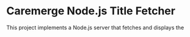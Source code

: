 # Caremerge Node.js Title Fetcher

This project implements a Node.js server that fetches and displays the <title> tags of given websites using three different asynchronous control flow strategies:

1. callback-server.js — using plain callbacks  
2. async-server.js — using async.js  
3. promise-server.js — using Promises with axios

The server responds to a single route:

GET /I/want/title?address=...

It accepts one or more address query parameters, fetches each URL, extracts the <title> tag from each page, and returns an HTML response. If a site is invalid or unreachable, it shows "NO RESPONSE" instead of the title. Any other route returns a 404.

Example request:

http://localhost:3000/I/want/title?address=google.com&address=yahoo.com&address=asdasdasd

Example response:

<html>
  <head></head>
  <body>
    <h1>Following are the titles of given websites:</h1>
    <ul>
      <li>google.com - "Google"</li>
      <li>yahoo.com - "Yahoo | Mail, Weather, Search, Politics, News, Finance, Sports & Videos"</li>
      <li>asdasdasd - "NO RESPONSE"</li>
    </ul>
  </body>
</html>

To run the project:

1. Make sure Node.js is installed.  
2. Install required dependencies using: npm install

This installs:
- express
- axios
- async
- follow-redirects

To start any version:

node callback-server.js  
node async-server.js  
node promise-server.js

Test it in your browser or Postman using:

http://localhost:3000/I/want/title?address=google.com&address=facebook.com&address=asdasdasd

If no address is provided, the server will respond with: No address provided.  
If the route is invalid, the server will respond with: 404 Not Found

Files included:
- callback-server.js
- async-server.js
- promise-server.js
- README.md

This completes the Caremerge assessment for asynchronous control flow using Node.js with callbacks, async.js, and Promises.

